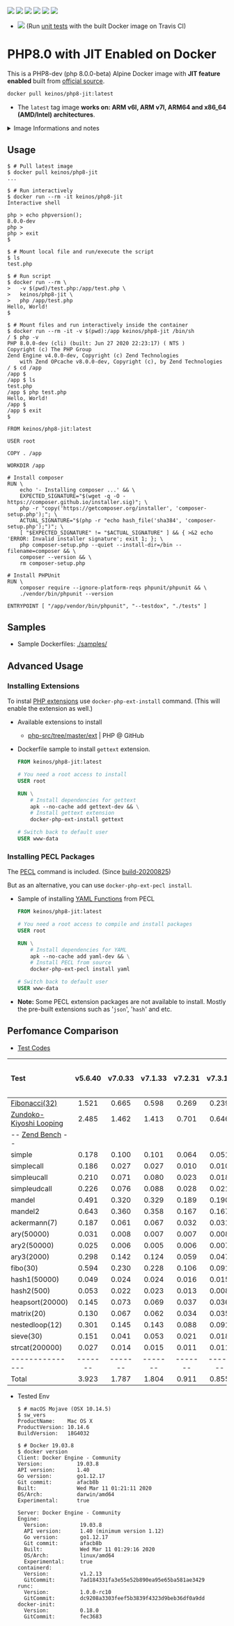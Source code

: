 [![](https://img.shields.io/docker/v/keinos/php8-jit)](https://hub.docker.com/r/keinos/php8-jit/tags "Latest build")
[![](https://img.shields.io/docker/image-size/keinos/php8-jit?sort=semver)](https://cloud.docker.com/repository/docker/keinos/php8-jit "Docker Image Size (latest semver)")
[![](https://img.shields.io/docker/pulls/keinos/php8-jit)](https://hub.docker.com/r/keinos/php8-jit "Docker Pulls from Docker Hub")
[![](https://img.shields.io/github/issues/KEINOS/Dockerfile_of_PHP8-JIT)](https://github.com/KEINOS/Dockerfile_of_PHP8-JIT/issues "GitHub issues")
[![](https://img.shields.io/badge/GitHub-Dockerfile-blue?logo=github)](https://github.com/KEINOS/Dockerfile_of_PHP8-JIT "View the Dockerfile in GitHub")
[![](https://img.shields.io/badge/dockerhub-Image-blue?logo=docker)](https://hub.docker.com/r/keinos/php8-jit "View image info on DockerHub")

- [![](https://travis-ci.org/KEINOS/Dockerfile_of_PHP8-JIT.svg?branch=php8-jit)](https://travis-ci.org/KEINOS/Dockerfile_of_PHP8-JIT "Test Build on TravisCI") (Run [unit tests](https://github.com/KEINOS/Dockerfile_of_PHP8-JIT/tree/php8-jit/tests) with the built Docker image on Travis CI)


# PHP8.0 with JIT Enabled on Docker

This is a PHP8-dev (php 8.0.0-beta) Alpine Docker image with **JIT feature enabled** built from [official source](https://github.com/php/php-src).

```bash
docker pull keinos/php8-jit:latest
```

- The `latest` tag image **works on: ARM v6l, ARM v7l, ARM64 and x86_64 (AMD/Intel) architectures**.

<details><summary>Image Informations and notes</summary><div><br>

- Built from the latest `master` branch from [PHP-src](https://github.com/php/php-src) @ GitHub.
  - Date built: See the version badge above.
- Tags available
  - `latest`: (Works on ARM v6l, ARM v7l, ARM64, x86_64 (AMD/Intel) architectures)
  - For the other available tags to pull, [see](https://cloud.docker.com/repository/docker/keinos/php8-jit/tags).

- This image is based on:
  - Document: [How to run PHP 8 with JIT support using Docker](https://arkadiuszkondas.com/how-to-run-php-8-with-jit-support-using-docker/) @ arkadiuszkondas.com

- Image Info
  - Build Frequency: Mostly every update of Alpine Docker image or PHP releases.
  - Base Image: Alpine Linux from [keinos/alpine:latest](https://hub.docker.com/repository/docker/keinos/alpine)
  - Image Repo: https://hub.docker.com/r/keinos/php8-jit @ Docker Hub
  - Source Repo: https://github.com/KEINOS/Dockerfile-of-PHP8-JIT @ GitHub

- Path Info
  - Configuration File (php.ini) Path: `usr/local/etc/php/conf.d`
  - Extension File Path: `/usr/local/lib/php/extensions`
  - PHP Source Archive: `/usr/src/php.zip` (To extract run `docker-php-source extract`)
    - To lighten the image, you may delete this file after all.
  - PHP Source Path (After extraction): `/usr/src/php/php-src-master/`

- Settings to be noted:
  - `php -i`: [info-phpinfo.txt](https://github.com/KEINOS/Dockerfile_of_PHP8-JIT/blob/php8-jit/info-phpinfo.txt)
  - `php -m`: [info-get_loaded_extensions.txt](https://github.com/KEINOS/Dockerfile_of_PHP8-JIT/blob/php8-jit/info-get_loaded_extensions.txt)
  - Default user: `www-data`
  - Constant `GLOB_BRACE` flag for `glob` is not available.
    - See: [Notes](https://www.php.net/manual/en/function.glob.php) | glob @ PHP manual
  - Modules/Extensions:
    - **JIT**/**FFI**/OPcache/Sodium/PECL: enabled
  - `mbstring`: enabled
    - multibyte = On
    - Encoding = UTF-8 (Both script and internal)
    - language = Japanese
  - GD: enabled
  - etc.

---

</div></details>

## Usage

```shellsession
$ # Pull latest image
$ docker pull keinos/php8-jit
...
```

```shellsession
$ # Run interactively
$ docker run --rm -it keinos/php8-jit
Interactive shell

php > echo phpversion();
8.0.0-dev
php >
php > exit
$
```

```shellsession
$ # Mount local file and run/execute the script
$ ls
test.php

$ # Run script
$ docker run --rm \
>   -v $(pwd)/test.php:/app/test.php \
>   keinos/php8-jit \
>   php /app/test.php
Hello, World!
$
```

```shellsession
$ # Mount files and run interactively inside the container
$ docker run --rm -it -v $(pwd):/app keinos/php8-jit /bin/sh
/ $ php -v
PHP 8.0.0-dev (cli) (built: Jun 27 2020 22:23:17) ( NTS )
Copyright (c) The PHP Group
Zend Engine v4.0.0-dev, Copyright (c) Zend Technologies
    with Zend OPcache v8.0.0-dev, Copyright (c), by Zend Technologies
/ $ cd /app
/app $
/app $ ls
test.php
/app $ php test.php
Hello, World!
/app $
/app $ exit
$
```

```docker
FROM keinos/php8-jit:latest

USER root

COPY . /app

WORKDIR /app

# Install composer
RUN \
    echo '- Installing composer ...' && \
    EXPECTED_SIGNATURE="$(wget -q -O - https://composer.github.io/installer.sig)"; \
    php -r "copy('https://getcomposer.org/installer', 'composer-setup.php');"; \
    ACTUAL_SIGNATURE="$(php -r "echo hash_file('sha384', 'composer-setup.php');")"; \
    [ "$EXPECTED_SIGNATURE" != "$ACTUAL_SIGNATURE" ] && { >&2 echo 'ERROR: Invalid installer signature'; exit 1; }; \
    php composer-setup.php --quiet --install-dir=/bin --filename=composer && \
    composer --version && \
    rm composer-setup.php

# Install PHPUnit
RUN \
    composer require --ignore-platform-reqs phpunit/phpunit && \
    ./vendor/bin/phpunit --version

ENTRYPOINT [ "/app/vendor/bin/phpunit", "--testdox", "./tests" ]

```

## Samples

- Sample Dockerfiles: [./samples/](https://github.com/KEINOS/Dockerfile_of_PHP8-JIT/tree/php8-jit/samples)

## Advanced Usage

### Installing Extensions

To instal [PHP extensions](https://github.com/php/php-src/tree/master/ext) use `docker-php-ext-install` command. (This will enable the extension as well.)

- Available extensions to install
  - [php-src/tree/master/ext](https://github.com/php/php-src/tree/master/ext) | PHP @ GitHub

- Dockerfile sample to install `gettext` extension.

  ```Dockerfile
  FROM keinos/php8-jit:latest

  # You need a root access to install
  USER root

  RUN \
      # Install dependencies for gettext
      apk --no-cache add gettext-dev && \
      # Install gettext extension
      docker-php-ext-install gettext

  # Switch back to default user
  USER www-data

  ```

### Installing PECL Packages

The [PECL](https://pecl.php.net/) command is included. (Since [build-20200825](https://hub.docker.com/r/keinos/php8-jit/tags))

But as an alternative, you can use `docker-php-ext-pecl install`.

- Sample of installing [YAML Functions](https://www.php.net/manual/en/ref.yaml.php) from PECL

  ```Dockerfile
  FROM keinos/php8-jit:latest

  # You need a root access to compile and install packages
  USER root

  RUN \
      # Install dependencies for YAML
      apk --no-cache add yaml-dev && \
      # Install PECL from source
      docker-php-ext-pecl install yaml

  # Switch back to default user
  USER www-data
  ```

- **Note:** Some PECL extension packages are not available to install. Mostly the pre-built extensions such as '`json`', '`hash`' and etc.

## Perfomance Comparison

- [Test Codes](https://github.com/KEINOS/Dockerfile-of-PHP8-JIT/blob/php8-jit/test/)

Test                    | v5.6.40 | v7.0.33 | v7.1.33 | v7.2.31 | v7.3.18 | v7.4.6 | 8.0.0-dev<br>(JIT Off) | 8.0.0-dev<br>(JIT On)
:---------------------- | :-----: | :-----: | :-----: | :-----: | :-----: | :----: | :---: | :--: |
[Fibonacci(32)](https://github.com/KEINOS/Dockerfile-of-PHP8-JIT/blob/php8-jit/test/test-fibonacci.php)         | 1.521   | 0.665   | 0.598   | 0.269   | 0.239   | 0.194  | 0.261 | 0.107
[Zundoko-Kiyoshi Looping](https://github.com/KEINOS/Dockerfile-of-PHP8-JIT/blob/php8-jit/test/test-zundoko.php) | 2.485   | 1.462   | 1.413   | 0.701   | 0.646   | 0.636  | 0.672 | 0.416
-- [Zend Bench](https://github.com/KEINOS/Dockerfile-of-PHP8-JIT/blob/php8-jit/test/test-zend_bench.php) --     |         |         |         |         |         |        |       |
simple                  | 0.178   | 0.100   | 0.101   | 0.064   | 0.051   | 0.041  | 0.054 | 0.002
simplecall              | 0.186   | 0.027   | 0.027   | 0.010   | 0.010   | 0.007  | 0.010 | 0.001
simpleucall             | 0.210   | 0.071   | 0.080   | 0.023   | 0.018   | 0.025  | 0.022 | 0.001
simpleudcall            | 0.226   | 0.076   | 0.088   | 0.028   | 0.021   | 0.021  | 0.024 | 0.001
mandel                  | 0.491   | 0.320   | 0.329   | 0.189   | 0.190   | 0.175  | 0.189 | 0.007
mandel2                 | 0.643   | 0.360   | 0.358   | 0.167   | 0.167   | 0.184  | 0.170 | 0.008
ackermann(7)            | 0.187   | 0.061   | 0.067   | 0.032   | 0.031   | 0.031  | 0.033 | 0.015
ary(50000)              | 0.031   | 0.008   | 0.007   | 0.007   | 0.008   | 0.007  | 0.007 | 0.007
ary2(50000)             | 0.025   | 0.006   | 0.005   | 0.006   | 0.007   | 0.006  | 0.006 | 0.006
ary3(2000)              | 0.298   | 0.142   | 0.124   | 0.059   | 0.047   | 0.044  | 0.049 | 0.015
fibo(30)                | 0.594   | 0.230   | 0.228   | 0.106   | 0.091   | 0.081  | 0.093 | 0.042
hash1(50000)            | 0.049   | 0.024   | 0.024   | 0.016   | 0.015   | 0.015  | 0.015 | 0.016
hash2(500)              | 0.053   | 0.022   | 0.023   | 0.013   | 0.008   | 0.008  | 0.008 | 0.011
heapsort(20000)         | 0.145   | 0.073   | 0.069   | 0.037   | 0.036   | 0.036  | 0.037 | 0.014
matrix(20)              | 0.130   | 0.067   | 0.062   | 0.034   | 0.035   | 0.030  | 0.030 | 0.014
nestedloop(12)          | 0.301   | 0.145   | 0.143   | 0.088   | 0.091   | 0.072  | 0.091 | 0.013
sieve(30)               | 0.151   | 0.041   | 0.053   | 0.021   | 0.018   | 0.014  | 0.017 | 0.005
strcat(200000)          | 0.027   | 0.014   | 0.015   | 0.011   | 0.011   | 0.011  | 0.010 | 0.010
---------------         | ------- | ------- | ------- | ------- | ------- | ------ | ----- | -----
Total                   | 3.923   | 1.787   | 1.804   | 0.911   | 0.855   | 0.805  | 0.867 | 0.187

- Tested Env

    ```shellsession
    $ # macOS Mojave (OSX 10.14.5)
    $ sw_vers
    ProductName:	Mac OS X
    ProductVersion:	10.14.6
    BuildVersion:	18G4032

    $ # Docker 19.03.8
    $ docker version
    Client: Docker Engine - Community
    Version:           19.03.8
    API version:       1.40
    Go version:        go1.12.17
    Git commit:        afacb8b
    Built:             Wed Mar 11 01:21:11 2020
    OS/Arch:           darwin/amd64
    Experimental:      true

    Server: Docker Engine - Community
    Engine:
      Version:          19.03.8
      API version:      1.40 (minimum version 1.12)
      Go version:       go1.12.17
      Git commit:       afacb8b
      Built:            Wed Mar 11 01:29:16 2020
      OS/Arch:          linux/amd64
      Experimental:     true
    containerd:
      Version:          v1.2.13
      GitCommit:        7ad184331fa3e55e52b890ea95e65ba581ae3429
    runc:
      Version:          1.0.0-rc10
      GitCommit:        dc9208a3303feef5b3839f4323d9beb36df0a9dd
    docker-init:
      Version:          0.18.0
      GitCommit:        fec3683

    ```
